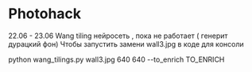 # Photohack
22.06 - 23.06
Wang tiling нейросеть , пока не работает ( генерит дурацкий фон)
Чтобы запустить замени wall3.jpg в коде для консоли

python wang_tilings.py wall3.jpg 640 640 --to_enrich TO_ENRICH

